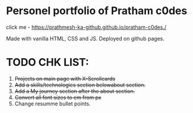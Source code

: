 # Personel portfolio of Pratham c0des

click me - https://prathmesh-ka-github.github.io/pratham-c0des./

Made with vanilla HTML, CSS and JS.
Deployed on github pages.


# TODO CHK LIST: 
1. ~~Projects on main page with X-Scrollcards~~  
1. ~~Add a skills/technologies section belowabout section.~~
1. ~~Add a My journey section after the about section.~~ 
1. ~~Convert all font sizes to em from px~~
1. Change resumme bullet points.
